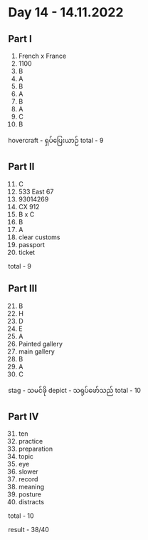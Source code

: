 # Day 14 - 14.11.2022

## Part I

1. French x France
2. 1100
3. B
4. A
5. B
6. A
7. B
8. A
9. C
10. B

hovercraft - ရှပ်ပြေးယာဉ်
total - 9

## Part II

11. C
12. 533 East 67
13. 93014269
14. CX 912
15. B x C
16. B
17. A
18. clear customs
19. passport
20. ticket

total - 9

## Part III

21. B
22. H
23. D
24. E
25. A
26. Painted gallery
27. main gallery
28. B
29. A
30. C

stag - သမင်ဖို
depict - သရုပ်ဖော်သည်
total - 10

## Part IV

31. ten
32. practice
33. preparation
34. topic
35. eye
36. slower
37. record
38. meaning
39. posture
40. distracts

total - 10

result - 38/40